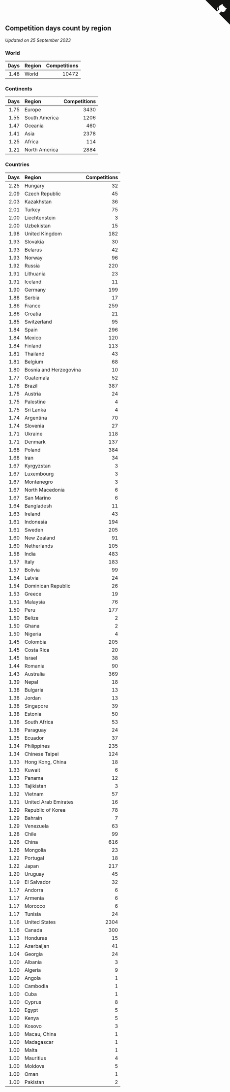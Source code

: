 ## Competition days count by region

*Updated on 25 September 2023*


### World

| Days | Region | Competitions |
| ---: | :--- | ---: |
| 1.48 | World | 10472 |

### Continents

| Days | Region | Competitions |
| ---: | :--- | ---: |
| 1.75 | Europe | 3430 |
| 1.55 | South America | 1206 |
| 1.47 | Oceania | 460 |
| 1.41 | Asia | 2378 |
| 1.25 | Africa | 114 |
| 1.21 | North America | 2884 |

### Countries

| Days | Region | Competitions |
| ---: | :--- | ---: |
| 2.25 | Hungary | 32 |
| 2.09 | Czech Republic | 45 |
| 2.03 | Kazakhstan | 36 |
| 2.01 | Turkey | 75 |
| 2.00 | Liechtenstein | 3 |
| 2.00 | Uzbekistan | 15 |
| 1.98 | United Kingdom | 182 |
| 1.93 | Slovakia | 30 |
| 1.93 | Belarus | 42 |
| 1.93 | Norway | 96 |
| 1.92 | Russia | 220 |
| 1.91 | Lithuania | 23 |
| 1.91 | Iceland | 11 |
| 1.90 | Germany | 199 |
| 1.88 | Serbia | 17 |
| 1.86 | France | 259 |
| 1.86 | Croatia | 21 |
| 1.85 | Switzerland | 95 |
| 1.84 | Spain | 296 |
| 1.84 | Mexico | 120 |
| 1.84 | Finland | 113 |
| 1.81 | Thailand | 43 |
| 1.81 | Belgium | 68 |
| 1.80 | Bosnia and Herzegovina | 10 |
| 1.77 | Guatemala | 52 |
| 1.76 | Brazil | 387 |
| 1.75 | Austria | 24 |
| 1.75 | Palestine | 4 |
| 1.75 | Sri Lanka | 4 |
| 1.74 | Argentina | 70 |
| 1.74 | Slovenia | 27 |
| 1.71 | Ukraine | 118 |
| 1.71 | Denmark | 137 |
| 1.68 | Poland | 384 |
| 1.68 | Iran | 34 |
| 1.67 | Kyrgyzstan | 3 |
| 1.67 | Luxembourg | 3 |
| 1.67 | Montenegro | 3 |
| 1.67 | North Macedonia | 6 |
| 1.67 | San Marino | 6 |
| 1.64 | Bangladesh | 11 |
| 1.63 | Ireland | 43 |
| 1.61 | Indonesia | 194 |
| 1.61 | Sweden | 205 |
| 1.60 | New Zealand | 91 |
| 1.60 | Netherlands | 105 |
| 1.58 | India | 483 |
| 1.57 | Italy | 183 |
| 1.57 | Bolivia | 99 |
| 1.54 | Latvia | 24 |
| 1.54 | Dominican Republic | 26 |
| 1.53 | Greece | 19 |
| 1.51 | Malaysia | 76 |
| 1.50 | Peru | 177 |
| 1.50 | Belize | 2 |
| 1.50 | Ghana | 2 |
| 1.50 | Nigeria | 4 |
| 1.45 | Colombia | 205 |
| 1.45 | Costa Rica | 20 |
| 1.45 | Israel | 38 |
| 1.44 | Romania | 90 |
| 1.43 | Australia | 369 |
| 1.39 | Nepal | 18 |
| 1.38 | Bulgaria | 13 |
| 1.38 | Jordan | 13 |
| 1.38 | Singapore | 39 |
| 1.38 | Estonia | 50 |
| 1.38 | South Africa | 53 |
| 1.38 | Paraguay | 24 |
| 1.35 | Ecuador | 37 |
| 1.34 | Philippines | 235 |
| 1.34 | Chinese Taipei | 124 |
| 1.33 | Hong Kong, China | 18 |
| 1.33 | Kuwait | 6 |
| 1.33 | Panama | 12 |
| 1.33 | Tajikistan | 3 |
| 1.32 | Vietnam | 57 |
| 1.31 | United Arab Emirates | 16 |
| 1.29 | Republic of Korea | 78 |
| 1.29 | Bahrain | 7 |
| 1.29 | Venezuela | 63 |
| 1.28 | Chile | 99 |
| 1.26 | China | 616 |
| 1.26 | Mongolia | 23 |
| 1.22 | Portugal | 18 |
| 1.22 | Japan | 217 |
| 1.20 | Uruguay | 45 |
| 1.19 | El Salvador | 32 |
| 1.17 | Andorra | 6 |
| 1.17 | Armenia | 6 |
| 1.17 | Morocco | 6 |
| 1.17 | Tunisia | 24 |
| 1.16 | United States | 2304 |
| 1.16 | Canada | 300 |
| 1.13 | Honduras | 15 |
| 1.12 | Azerbaijan | 41 |
| 1.04 | Georgia | 24 |
| 1.00 | Albania | 3 |
| 1.00 | Algeria | 9 |
| 1.00 | Angola | 1 |
| 1.00 | Cambodia | 1 |
| 1.00 | Cuba | 1 |
| 1.00 | Cyprus | 8 |
| 1.00 | Egypt | 5 |
| 1.00 | Kenya | 5 |
| 1.00 | Kosovo | 3 |
| 1.00 | Macau, China | 1 |
| 1.00 | Madagascar | 1 |
| 1.00 | Malta | 1 |
| 1.00 | Mauritius | 4 |
| 1.00 | Moldova | 5 |
| 1.00 | Oman | 1 |
| 1.00 | Pakistan | 2 |


<a href="https://github.com/jonatanklosko/wca_statistics" class="github-corner" aria-label="View source on Github"><svg width="80" height="80" viewBox="0 0 250 250" style="fill:#151513; color:#fff; position: absolute; top: 0; border: 0; right: 0;" aria-hidden="true"><path d="M0,0 L115,115 L130,115 L142,142 L250,250 L250,0 Z"></path><path d="M128.3,109.0 C113.8,99.7 119.0,89.6 119.0,89.6 C122.0,82.7 120.5,78.6 120.5,78.6 C119.2,72.0 123.4,76.3 123.4,76.3 C127.3,80.9 125.5,87.3 125.5,87.3 C122.9,97.6 130.6,101.9 134.4,103.2" fill="currentColor" style="transform-origin: 130px 106px;" class="octo-arm"></path><path d="M115.0,115.0 C114.9,115.1 118.7,116.5 119.8,115.4 L133.7,101.6 C136.9,99.2 139.9,98.4 142.2,98.6 C133.8,88.0 127.5,74.4 143.8,58.0 C148.5,53.4 154.0,51.2 159.7,51.0 C160.3,49.4 163.2,43.6 171.4,40.1 C171.4,40.1 176.1,42.5 178.8,56.2 C183.1,58.6 187.2,61.8 190.9,65.4 C194.5,69.0 197.7,73.2 200.1,77.6 C213.8,80.2 216.3,84.9 216.3,84.9 C212.7,93.1 206.9,96.0 205.4,96.6 C205.1,102.4 203.0,107.8 198.3,112.5 C181.9,128.9 168.3,122.5 157.7,114.1 C157.9,116.9 156.7,120.9 152.7,124.9 L141.0,136.5 C139.8,137.7 141.6,141.9 141.8,141.8 Z" fill="currentColor" class="octo-body"></path></svg></a><style>.github-corner:hover .octo-arm{animation:octocat-wave 560ms ease-in-out}@keyframes octocat-wave{0%,100%{transform:rotate(0)}20%,60%{transform:rotate(-25deg)}40%,80%{transform:rotate(10deg)}}@media (max-width:500px){.github-corner:hover .octo-arm{animation:none}.github-corner .octo-arm{animation:octocat-wave 560ms ease-in-out}}</style>
